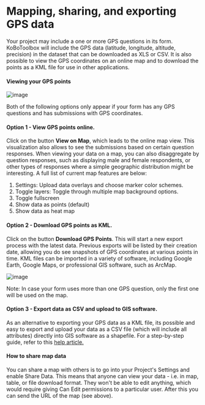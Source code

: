 # Mapping, sharing, and exporting GPS data

Your project may include a one or more GPS questions in its form. KoBoToolbox will include the GPS data (latitude, longitude, altitude, precision) in the dataset that can be downloaded as XLS or CSV. It is also possible to view the GPS coordinates on an online map and to download the points as a KML file for use in other applications.

#### Viewing your GPS points

![image](/images/export_download/view_gps.jpg)

Both of the following options only appear if your form has any GPS questions and has submissions with GPS coordinates.

#### Option 1 - View GPS points online. 

Click on the button **View on Map**, which leads to the online map view. This visualization also allows to see the submissions based on certain question responses. When viewing your data on a map, you can also disaggregate by question responses, such as displaying male and female respondents, or other types of responses where a simple geographic distribution might be interesting. A full list of current map features are below: 
1. Settings: Upload data overlays and choose marker color schemes. 
2. Toggle layers: Toggle through multiple map background options. 
3. Toggle fullscreen
4. Show data as points (default)
5. Show data as heat map

#### Option 2 - Download GPS points as KML. 

Click on the button **Download GPS Points**. This will start a new export process with the latest data. Previous exports will be listed by their creation date, allowing you do see snapshots of GPS coordinates at various points in time. KML files can be imported in a variety of software, including Google Earth, Google Maps, or professional GIS software, such as ArcMap.

![image](/images/export_download/kml_exports.jpg)

Note: In case your form uses more than one GPS question, only the first one will be used on the map.

#### Option 3 - Export data as CSV and upload to GIS software.

As an alternative to exporting your GPS data as a KML file, its possible and easy to export and upload your data as a CSV file (which will include all attributes) directly into GIS software as a shapefile. For a step-by-step guide, refer to this [help article.](https://support.kobotoolbox.org/en/articles/3162111-exporting-your-data-to-gis)

#### How to share map data

You can share a map with others is to go into your Project's Settings and enable Share Data. This means that anyone can view your data - i.e. in map, table, or file download format. They won't be able to edit anything, which would require giving Can Edit permissions to a particular user. After this you can send the URL of the map (see above). 
